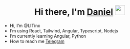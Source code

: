 <h1 align="center">Hi there, I'm <a href="https://github.com/LITinx/" target="_blank">Daniel</a> 
<img src="https://github.com/blackcater/blackcater/raw/main/images/Hi.gif" height="32"/></h1>

- Hi, I’m @LITinx
- I’m using React, Tailwind, Angular, Typescript, Nodejs
- I’m currently learning Angular, Python
- How to reach me <a href="https://t.me/danielkuruchbekov" target="_blank">Telegram</a>

<!---
LITinx/LITinx is a ✨ special ✨ repository because its `README.md` (this file) appears on your GitHub profile.
You can click the Preview link to take a look at your changes.
--->
